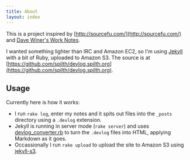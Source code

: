 ```yaml
---
title: About
layout: index
---
```


This is a project inspired by [http://sourcefu.com/](http://sourcefu.com/) and [Dave Winer's Work Notes](http://worknotes.scripting.com/).

I wanted something lighter than IRC and Amazon EC2, so I'm using [Jekyll](https://github.com/mojombo/jekyll) with a bit of Ruby, uploaded to Amazon S3. The source is at [https://github.com/spilth/devlog.spilth.org](https://github.com/spilth/devlog.spilth.org).

## Usage

Currently here is how it works:

- I run `rake log`, enter my notes and it spits out files into the `_posts` directory using a `.devlog` extension.
- Jekyll is running in server mode (`rake server`) and uses [devlog_converter.rb](https://github.com/spilth/devlog.spilth.org/blob/master/_plugins/devlog_converter.rb) to turn the `.devlog` files into HTML, applying Markdown as it goes.
- Occassionally I run `rake upload` to upload the site to Amazon S3 using [jekyll-s3](https://github.com/laurilehmijoki/jekyll-s3).

